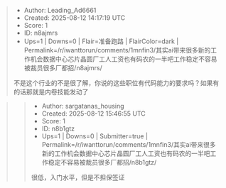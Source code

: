 > - Author: Leading_Ad6661
> - Created: 2025-08-12 14:17:19 UTC
> - Score: 1
> - ID: n8ajmrs
> - Ups=1 | Downs=0 | Flair=准备跑路 | FlairColor=dark | Permalink=/r/iwanttorun/comments/1mnfin3/其实ai带来很多新的工作机会数据中心芯片晶圆厂工人工资也有码农的一半吧工作稳定不容易被裁员很多厂都招/n8ajmrs/
>
> 不是这个行业的不是很了解，你说的这些职位有代码能力的要求吗？如果有的话那就是内卷技能发动了

>> - Author: sargatanas_housing
>> - Created: 2025-08-12 15:46:55 UTC
>> - Score: 1
>> - ID: n8b1gtz
>> - Ups=1 | Downs=0 | Submitter=true | Permalink=/r/iwanttorun/comments/1mnfin3/其实ai带来很多新的工作机会数据中心芯片晶圆厂工人工资也有码农的一半吧工作稳定不容易被裁员很多厂都招/n8b1gtz/
>>
>> 很低，入门水平，但是不担保签证
